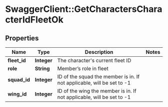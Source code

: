 # SwaggerClient::GetCharactersCharacterIdFleetOk

## Properties
Name | Type | Description | Notes
------------ | ------------- | ------------- | -------------
**fleet_id** | **Integer** | The character&#39;s current fleet ID | 
**role** | **String** | Member’s role in fleet | 
**squad_id** | **Integer** | ID of the squad the member is in. If not applicable, will be set to -1 | 
**wing_id** | **Integer** | ID of the wing the member is in. If not applicable, will be set to -1 | 


